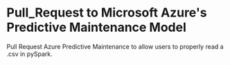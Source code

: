 # Pull_Request to Microsoft Azure's Predictive Maintenance Model  

Pull Request Azure Predictive Maintenance to allow users to properly read a .csv in pySpark.
